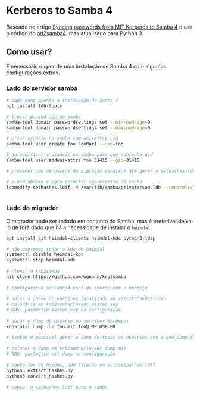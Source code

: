 # Kerberos to Samba 4
Baseado no artigo [Syncing passwords from MIT Kerberos to Samba 4](https://pi.math.cornell.edu/~gaarder/mit-samba-sync.html) e usa o código do [od2samba4](https://github.com/physcip/od2samba4), mas atualizado para Python 3.

## Como usar?
É necessário dispor de uma instalação de Samba 4 com algumas configurações extras.

### Lado do servidor samba

```bash
# dada como pronta a instalação do Samba 4
apt install ldb-tools

# trocar passwd age no samba
samba-tool domain passwordsettings set --min-pwd-age=0
samba-tool domain passwordsettings set --max-pwd-age=0

# criar usuário no samba com unixattrs uid
samba-tool user create foo FooBar1 --uid=foo

# ou modificar o usuário no samba para que contenha uid
samba-tool user addunixattrs foo 31415 --gid=31415

# proceder com os passos da migração (abaixo) até gerar o sethashes.ldif

# o oid abaixo é para permitir sobrescrita de senha
ldbmodify sethashes.ldif -H /var/lib/samba/private/sam.ldb --controls=local_oid:1.3.6.1.4.1.7165.4.3.12:0 -vvvv
 
```

### Lado do migrador
O migrador pode ser rodado em conjunto do Samba, mas é preferível deixá-lo de fora dado que há a necessidade de instalar o `heimdal`.
```bash
apt install git heimdal-clients heimdal-kdc python3-ldap

# não queremos rodar o kdc do heimdal
systemctl disable heimdal-kdc
systemctl stop heimdal-kdc
 
# clonar o krb2samba
git clone https://github.com/wgnann/krb2samba
 
# configurar o od2samba4.conf de acordo com o exemplo
 
# obter a chave do kerberos localizada em /etc/krb5kdc/stash
# colocá-la em krb2samba/in/kdc_master_key
# OBS: parâmetro master_key na configuração
 
# gerar o dump de usuário no servidor kerberos
kdb5_util dump -b7 foo.mit foo@IME.USP.BR

# também é possível gerar o dump de todos os usuários com o gen_dump.sh
 
# colocar o dump em krb2samba/in/kdc_dump.mit
# OBS: parâmetro mit_dump na configuração
 
# converter as hashes, que ficarão em out/sethashes.ldif
python3 extract_hashes.py
python3 convert_hashes.py
 
# copiar o sethashes.ldif para o samba
```

